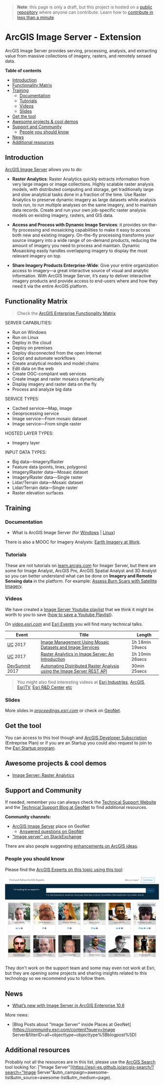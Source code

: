 > **Note**: this page is only a draft, but this project is hosted on a [public repository](https://github.com/hhkaos/awesome-arcgis) where anyone can contribute. Learn how to [contribute in less than a minute](https://github.com/hhkaos/awesome-arcgis/blob/master/CONTRIBUTING.md#contributions).

# ArcGIS Image Server - Extension

ArcGIS Image Server provides serving, processing, analysis, and extracting value from massive collections of imagery, rasters, and remotely sensed data.


<!-- START doctoc generated TOC please keep comment here to allow auto update -->
<!-- DON'T EDIT THIS SECTION, INSTEAD RE-RUN doctoc TO UPDATE -->
**Table of contents**

- [Introduction](#introduction)
- [Functionality Matrix](#functionality-matrix)
- [Training](#training)
  - [Documentation](#documentation)
  - [Tutorials](#tutorials)
  - [Videos](#videos)
  - [Slides](#slides)
- [Get the tool](#get-the-tool)
- [Awesome projects & cool demos](#awesome-projects--cool-demos)
- [Support and Community](#support-and-community)
  - [People you should know](#people-you-should-know)
- [News](#news)
- [Additional resources](#additional-resources)

<!-- END doctoc generated TOC please keep comment here to allow auto update -->

## Introduction

[ArcGIS Image Server](http://www.esri.com/arcgis/products/image-server) allows you to do:

* **Raster Analytics**: Raster Analytics quickly extracts information from very large images or image collections. Highly scalable raster analysis models, with distributed computing and storage, get traditionally large and slow analytical tasks done in a fraction of the time. Use Raster Analytics to preserve dynamic imagery as large datasets while analysis tools run, to run multiple analyses on the same imagery, and to maintain data records. Create and run your own job-specific raster analysis models on existing imagery, rasters, and GIS data.

* **Access and Process with Dynamic Image Services**: it provides on-the-fly processing and mosaicking capabilities to make it easy to access both new and existing imagery. On-the-fly processing transforms your source imagery into a wide range of on-demand products, reducing the amount of imagery you need to process and maintain. Dynamic Mosaicking easily handles overlapping imagery to display the most relevant imagery on top.

* **Share Imagery Products Enterprise-Wide**: Give your entire organization access to imagery—a great interactive source of visual and analytic information. With ArcGIS Image Server, it’s easy to deliver interactive imagery products and provide access to end-users where and how they need it via the entire ArcGIS platform.

## Functionality Matrix

> Check the [ArcGIS Enterprise Functionality Matrix](https://assets.esri.com/content/dam/esrisites/media/brochures/arcgis-enterprise-functionality-matrix.pdf)

SERVER CAPABILITIES:

* Run on Windows
* Run on Linux
* Deploy in the cloud
* Deploy on premises
* Deploy disconnected from the open Internet
* Script and automate workflows
* Create analytical models and model chains
* Edit data on the web
* Create OGC-compliant web services
* Create image and raster mosaics dynamically
* Display imagery and raster data on the fly
* Process and analyze big data

SERVICE TYPES:

* Cached service—Map, image
* Geoprocessing service
* Image service—From mosaic dataset
* Image service—From single raster

HOSTED LAYER TYPES:

* Imagery layer

INPUT DATA TYPES:

* Big data—Imagery/Raster
* Feature data (points, lines, polygons)
* Imagery/Raster data—Mosaic dataset
* Imagery/Raster data—Single raster
* Lidar/Terrain data—Mosaic dataset
* Lidar/Terrain data—Single raster
* Raster elevation surfaces

## Training

### Documentation

* What is ArcGIS Image Server (for [Windows]((http://server.arcgis.com/en/server/latest/get-started/windows/what-is-arcgis-image-server-.htm)) | [Linux](http://server.arcgis.com/en/server/latest/get-started/linux/what-is-arcgis-image-server-.htm))

There is also a MOOC for Imagery Analysts: [Earth Imagery at Work](https://www.esri.com/training/catalog/57aba196cbc441087e0d2395/earth-imagery-at-work/).

### Tutorials

These are not tutorials on [learn.arcgis.com](https://www.esri.com/training/catalog/57aba196cbc441087e0d2395/earth-imagery-at-work/) for Imager Server, but there are some for Image Analyst, ArcGIS Pro, ArcGIS Spatial Analyst and 3D Analyst so you can better understand what can be done on **Imagery and Remote Sensing data** in the platform. For example: [Assess Burn Scars with Satellite Imagery](https://learn.arcgis.com/en/projects/assess-burn-scars-with-satellite-imagery/).

### Videos

We have created a [Image Server Youtube playlist](https://www.youtube.com/playlist?list=PLahIW2YFPQd6gBA7tNQ1ULVmEtEU32hmS) that we think it might be worth to you to save ([how to save a Youtube Playlist](../../../../../assets/SavePlaylist.gif)).

On [*video.esri.com*](https://www.esri.com/videos/search?q=%22image%20server%22#?sortby=recent) and [Esri Events](https://www.youtube.com/channel/UC_yE3TatdZKAXvt_TzGJ6mw/search?query=%22image+server%22) you will find many technical talks.

|Event|Title|Length|
|---|---|---|
|[UC](http://www.esri.com/about/events/uc) 2017|[Image Management Using Mosaic Datasets and Image Services](https://www.youtube.com/watch?v=kPfgxeQZd3s)| 1h 18min 19secs|
|[UC](http://www.esri.com/about/events/uc) 2017|[Raster Analytics in Image Server: An Introduction](https://www.youtube.com/watch?v=FyAzbWbHHgg&t=71s&index=2&list=PLahIW2YFPQd6gBA7tNQ1ULVmEtEU32hmS)|1h 10min 26secs
|[DevSummit](http://www.esri.com/events/devsummit) 2017|[Automating Distributed Raster Analysis using the Image Server REST API](https://www.youtube.com/watch?v=zFgYrOfC0w8&index=6&list=PLahIW2YFPQd6gBA7tNQ1ULVmEtEU32hmS)|30min 25secs


> You might also find interesting videos at [Esri Industries](https://www.youtube.com/channel/UCZTiOg3n0pqUDSatq7mS2PA/search?query=%22imager+server%22), [ArcGIS](https://www.youtube.com/channel/UCgGDPs8cte-VLJbgpaK4GPw/search?query=%22image+server%22), [EsriTV](https://www.youtube.com/user/esritv/search?query=%22image+server%22), [Esri R&D Center](https://www.youtube.com/user/esripdx/search?query=%22image+server%22) [etc](https://esri-es.github.io/awesome-arcgis/esri/#youtube-channels)

### Slides

More slides in [*proceedings.esri.com*](https://www.google.es/search?ei=eZXgWudZpe3oBISku4AH&q=site%3Aproceedings.esri.com+%22image+server%22) or check on [GeoNet](https://community.esri.com/content?query=%22image+server%22&filterID=all~objecttype~objecttype%5Bdocument%5D).

## Get the tool

You can access to this tool though and [ArcGIS Developer Subscription](https://developers.arcgis.com/pricing/) (Entreprise Plan) or if you are an Startup you could also request to join to the [Esri Startup program](../../../../../esri//partners/programs/startup-program/README.md).

## Awesome projects & cool demos

* [Image Server: Raster Analytics](https://www.youtube.com/watch?v=zPEsVTYUe0g&list=PLahIW2YFPQd6gBA7tNQ1ULVmEtEU32hmS&index=4)

## Support and Community

If needed, remember you can always check the [Technical Support Website](https://support.esri.com/en) and the [Technical Support Blog at GeoNet](https://community.esri.com/groups/technical-support/blog/tags#/) to find additional resources.

**Community channels:**

* [ArcGIS Image Server](https://community.esri.com/community/gis/enterprise-gis/arcgis-image-server) place on GeoNet
    * [Answered questions on GeoNet](https://community.esri.com/community/gis/enterprise-gis/arcgis-image-server/content?filterID=contentstatus%5Bpublished%5D~objecttype~thread%5Bquestions%5D~thread%5Banswered%5D)
* ["Image server" on StackExchange](https://gis.stackexchange.com/search?q=%22image+server%22)

There are also people suggesting [enhancements on ArcGIS ideas](https://community.esri.com/search.jspa?q=%22image+server%22&place=%2Fplaces%2F478947&depth=ALL).

### People you should know

Please find the [ArcGIS Experts on this topic using this tool](https://esri-es.github.io/arcgis-experts/?topic=image%20server):

[![ArcGIS Experts Tool Screenshot](https://github.com/esri-es/arcgis-experts/blob/master/assets/imgs/arcgis-experts-tool.png?raw=true)](https://esri-es.github.io/arcgis-experts/?topic=image%20server)

They don't work on the support team and some may even not work at Esri,
but they are opening some projects and sharing insights related to this
technology so we recommend you to follow them.

## News

* [What’s new with Image Server in ArcGIS Enterprise 10.6](https://www.esri.com/arcgis-blog/products/arcgis-enterprise/announcements/whats-new-with-image-server-in-arcgis-enterprise-10-6/)

More news:

* [Blog Posts about "Image Server" inside Places at GeoNet](https://community.esri.com/content?query=Image Server&filterID=all~objecttype~objecttype%5Bblogpost%5D)

## Additional resources

Probably not all the resources are in this list, please use the [ArcGIS Search](https://esri-es.github.io/arcgis-search/) tool looking for: ["Image Server"](https://esri-es.github.io/arcgis-search/?search="Image Server"&utm_campaign=awesome-list&utm_source=awesome-list&utm_medium=page).
